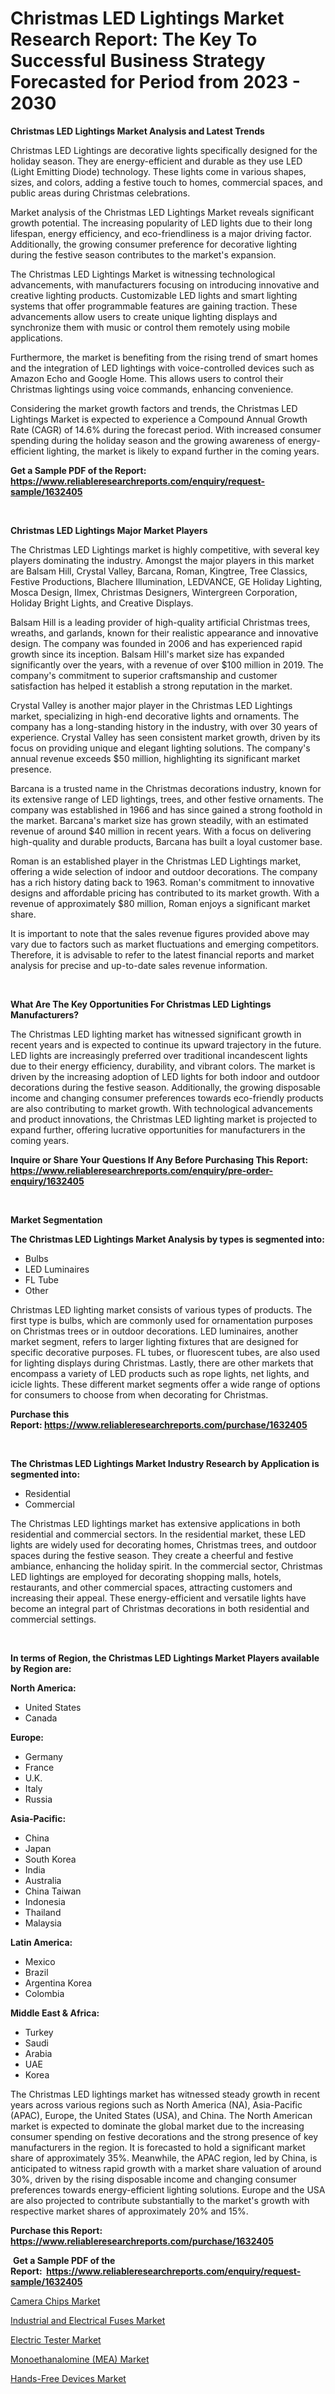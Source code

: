 <p><h1>Christmas LED Lightings Market Research Report: The Key To Successful Business Strategy Forecasted for Period from 2023 - 2030</h1></p><p><strong>Christmas LED Lightings Market Analysis and Latest Trends</strong></p>
<p><p>Christmas LED Lightings are decorative lights specifically designed for the holiday season. They are energy-efficient and durable as they use LED (Light Emitting Diode) technology. These lights come in various shapes, sizes, and colors, adding a festive touch to homes, commercial spaces, and public areas during Christmas celebrations.</p><p>Market analysis of the Christmas LED Lightings Market reveals significant growth potential. The increasing popularity of LED lights due to their long lifespan, energy efficiency, and eco-friendliness is a major driving factor. Additionally, the growing consumer preference for decorative lighting during the festive season contributes to the market's expansion.</p><p>The Christmas LED Lightings Market is witnessing technological advancements, with manufacturers focusing on introducing innovative and creative lighting products. Customizable LED lights and smart lighting systems that offer programmable features are gaining traction. These advancements allow users to create unique lighting displays and synchronize them with music or control them remotely using mobile applications.</p><p>Furthermore, the market is benefiting from the rising trend of smart homes and the integration of LED lightings with voice-controlled devices such as Amazon Echo and Google Home. This allows users to control their Christmas lightings using voice commands, enhancing convenience.</p><p>Considering the market growth factors and trends, the Christmas LED Lightings Market is expected to experience a Compound Annual Growth Rate (CAGR) of 14.6% during the forecast period. With increased consumer spending during the holiday season and the growing awareness of energy-efficient lighting, the market is likely to expand further in the coming years.</p></p>
<p><strong>Get a Sample PDF of the Report:&nbsp; <a href="https://www.reliableresearchreports.com/enquiry/request-sample/1632405">https://www.reliableresearchreports.com/enquiry/request-sample/1632405</a></strong></p>
<p>&nbsp;</p>
<p><strong>Christmas LED Lightings Major Market Players</strong></p>
<p><p>The Christmas LED Lightings market is highly competitive, with several key players dominating the industry. Amongst the major players in this market are Balsam Hill, Crystal Valley, Barcana, Roman, Kingtree, Tree Classics, Festive Productions, Blachere Illumination, LEDVANCE, GE Holiday Lighting, Mosca Design, Ilmex, Christmas Designers, Wintergreen Corporation, Holiday Bright Lights, and Creative Displays.</p><p>Balsam Hill is a leading provider of high-quality artificial Christmas trees, wreaths, and garlands, known for their realistic appearance and innovative design. The company was founded in 2006 and has experienced rapid growth since its inception. Balsam Hill's market size has expanded significantly over the years, with a revenue of over $100 million in 2019. The company's commitment to superior craftsmanship and customer satisfaction has helped it establish a strong reputation in the market.</p><p>Crystal Valley is another major player in the Christmas LED Lightings market, specializing in high-end decorative lights and ornaments. The company has a long-standing history in the industry, with over 30 years of experience. Crystal Valley has seen consistent market growth, driven by its focus on providing unique and elegant lighting solutions. The company's annual revenue exceeds $50 million, highlighting its significant market presence.</p><p>Barcana is a trusted name in the Christmas decorations industry, known for its extensive range of LED lightings, trees, and other festive ornaments. The company was established in 1966 and has since gained a strong foothold in the market. Barcana's market size has grown steadily, with an estimated revenue of around $40 million in recent years. With a focus on delivering high-quality and durable products, Barcana has built a loyal customer base.</p><p>Roman is an established player in the Christmas LED Lightings market, offering a wide selection of indoor and outdoor decorations. The company has a rich history dating back to 1963. Roman's commitment to innovative designs and affordable pricing has contributed to its market growth. With a revenue of approximately $80 million, Roman enjoys a significant market share.</p><p>It is important to note that the sales revenue figures provided above may vary due to factors such as market fluctuations and emerging competitors. Therefore, it is advisable to refer to the latest financial reports and market analysis for precise and up-to-date sales revenue information.</p></p>
<p>&nbsp;</p>
<p><strong>What Are The Key Opportunities For Christmas LED Lightings Manufacturers?</strong></p>
<p><p>The Christmas LED lighting market has witnessed significant growth in recent years and is expected to continue its upward trajectory in the future. LED lights are increasingly preferred over traditional incandescent lights due to their energy efficiency, durability, and vibrant colors. The market is driven by the increasing adoption of LED lights for both indoor and outdoor decorations during the festive season. Additionally, the growing disposable income and changing consumer preferences towards eco-friendly products are also contributing to market growth. With technological advancements and product innovations, the Christmas LED lighting market is projected to expand further, offering lucrative opportunities for manufacturers in the coming years.</p></p>
<p><strong>Inquire or Share Your Questions If Any Before Purchasing This Report: <a href="https://www.reliableresearchreports.com/enquiry/pre-order-enquiry/1632405">https://www.reliableresearchreports.com/enquiry/pre-order-enquiry/1632405</a></strong></p>
<p>&nbsp;</p>
<p><strong>Market Segmentation</strong></p>
<p><strong>The Christmas LED Lightings Market Analysis by types is segmented into:</strong></p>
<p><ul><li>Bulbs</li><li>LED Luminaires</li><li>FL Tube</li><li>Other</li></ul></p>
<p><p>Christmas LED lighting market consists of various types of products. The first type is bulbs, which are commonly used for ornamentation purposes on Christmas trees or in outdoor decorations. LED luminaires, another market segment, refers to larger lighting fixtures that are designed for specific decorative purposes. FL tubes, or fluorescent tubes, are also used for lighting displays during Christmas. Lastly, there are other markets that encompass a variety of LED products such as rope lights, net lights, and icicle lights. These different market segments offer a wide range of options for consumers to choose from when decorating for Christmas.</p></p>
<p><strong>Purchase this Report:&nbsp;<a href="https://www.reliableresearchreports.com/purchase/1632405">https://www.reliableresearchreports.com/purchase/1632405</a></strong></p>
<p>&nbsp;</p>
<p><strong>The Christmas LED Lightings Market Industry Research by Application is segmented into:</strong></p>
<p><ul><li>Residential</li><li>Commercial</li></ul></p>
<p><p>The Christmas LED lightings market has extensive applications in both residential and commercial sectors. In the residential market, these LED lights are widely used for decorating homes, Christmas trees, and outdoor spaces during the festive season. They create a cheerful and festive ambiance, enhancing the holiday spirit. In the commercial sector, Christmas LED lightings are employed for decorating shopping malls, hotels, restaurants, and other commercial spaces, attracting customers and increasing their appeal. These energy-efficient and versatile lights have become an integral part of Christmas decorations in both residential and commercial settings.</p></p>
<p>&nbsp;</p>
<p><strong>In terms of Region, the Christmas LED Lightings Market Players available by Region are:</strong></p>
<p>
    <p> <strong> North America: </strong>
        <ul>
            <li>United States</li>
            <li>Canada</li>
        </ul>
        </p> 
    <p> <strong> Europe: </strong>
        <ul>
            <li>Germany</li>
            <li>France</li>
            <li>U.K.</li>
            <li>Italy</li>
            <li>Russia</li>
        </ul>
        </p> 
    <p> <strong> Asia-Pacific: </strong>
        <ul>
            <li>China</li>
            <li>Japan</li>
            <li>South Korea</li>
            <li>India</li>
            <li>Australia</li>
            <li>China Taiwan</li>
            <li>Indonesia</li>
            <li>Thailand</li>
            <li>Malaysia</li>
        </ul>
        </p> 
    <p> <strong> Latin America: </strong>
        <ul>
            <li>Mexico</li>
            <li>Brazil</li>
            <li>Argentina Korea</li>
            <li>Colombia</li>
        </ul>
        </p> 
    <p> <strong> Middle East & Africa: </strong>
        <ul>
            <li>Turkey</li>
            <li>Saudi</li>
            <li>Arabia</li>
            <li>UAE</li>
            <li>Korea</li>
        </ul>
    </p>
    </p>
<p><p>The Christmas LED lightings market has witnessed steady growth in recent years across various regions such as North America (NA), Asia-Pacific (APAC), Europe, the United States (USA), and China. The North American market is expected to dominate the global market due to the increasing consumer spending on festive decorations and the strong presence of key manufacturers in the region. It is forecasted to hold a significant market share of approximately 35%. Meanwhile, the APAC region, led by China, is anticipated to witness rapid growth with a market share valuation of around 30%, driven by the rising disposable income and changing consumer preferences towards energy-efficient lighting solutions. Europe and the USA are also projected to contribute substantially to the market's growth with respective market shares of approximately 20% and 15%.</p></p>
<p><strong>Purchase this Report: <a href="https://www.reliableresearchreports.com/purchase/1632405">https://www.reliableresearchreports.com/purchase/1632405</a></strong></p>
<p>&nbsp;<strong>Get a Sample PDF of the Report:&nbsp;&nbsp;<a href="https://www.reliableresearchreports.com/enquiry/request-sample/1632405">https://www.reliableresearchreports.com/enquiry/request-sample/1632405</a></strong></p>
<p><strong></strong></p>
<p><p><a href="https://www.linkedin.com/pulse/camera-chips-market-insights-players-forecast-till-2030-mavenova-wrarf/">Camera Chips Market</a></p><p><a href="https://github.com/amae102299/Market-Research-Report-List-1/blob/main/industrial-and-electrical-fuses-market.md">Industrial and Electrical Fuses Market</a></p><p><a href="https://www.linkedin.com/pulse/electric-tester-market-size-share-global-analysis-report-n7ibf/">Electric Tester Market</a></p><p><a href="https://medium.com/@rahulv.reportprime/monoethanalomine-mea-market-size-reveals-the-best-marketing-channels-in-global-industry-e2dddb467c67">Monoethanalomine (MEA) Market</a></p><p><a href="https://github.com/sndrkn/Market-Research-Report-List-1/blob/main/hands-free-devices-market.md">Hands-Free Devices Market</a></p></p>